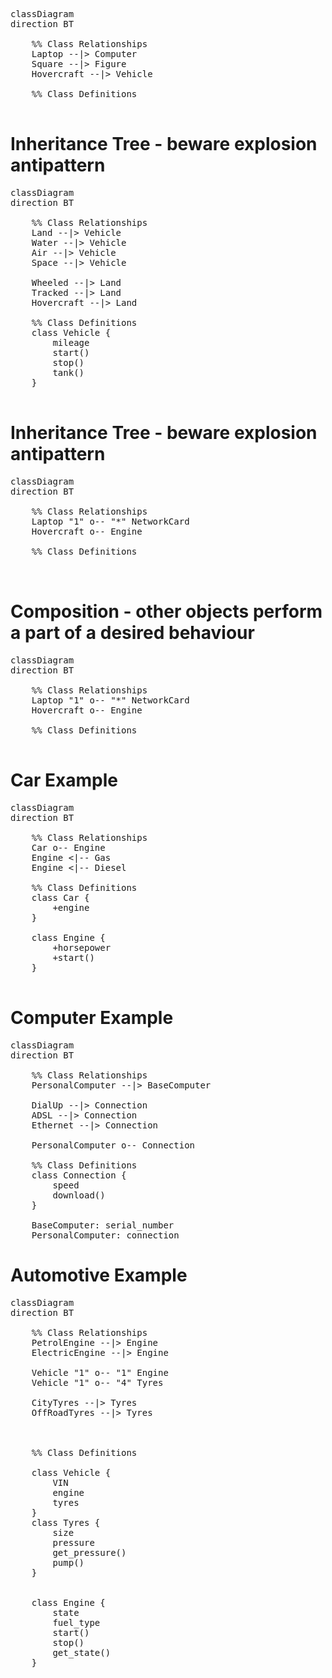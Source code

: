 <pre class='mermaid'>
classDiagram
direction BT

    %% Class Relationships
    Laptop --|> Computer
    Square --|> Figure
    Hovercraft --|> Vehicle

    %% Class Definitions

</pre>
# Inheritance Tree - beware explosion antipattern

<pre class='mermaid'>
classDiagram
direction BT

    %% Class Relationships
    Land --|> Vehicle
    Water --|> Vehicle
    Air --|> Vehicle
    Space --|> Vehicle

    Wheeled --|> Land
    Tracked --|> Land
    Hovercraft --|> Land

    %% Class Definitions
    class Vehicle {
        mileage
        start()
        stop()
        tank()
    }

</pre>

# Inheritance Tree - beware explosion antipattern

<pre class='mermaid'>
classDiagram
direction BT

    %% Class Relationships
    Laptop "1" o-- "*" NetworkCard
    Hovercraft o-- Engine

    %% Class Definitions


</pre>

# Composition - other objects perform a part of a desired behaviour

<pre class='mermaid'>
classDiagram
direction BT

    %% Class Relationships
    Laptop "1" o-- "*" NetworkCard
    Hovercraft o-- Engine

    %% Class Definitions

</pre>

# Car Example

<pre class='mermaid'>
classDiagram
direction BT

    %% Class Relationships
    Car o-- Engine
    Engine <|-- Gas
    Engine <|-- Diesel

    %% Class Definitions
    class Car {
        +engine
    }

    class Engine {
        +horsepower
        +start()
    }

</pre>

# Computer Example

<pre class='mermaid'>
classDiagram
direction BT

    %% Class Relationships
    PersonalComputer --|> BaseComputer

    DialUp --|> Connection
    ADSL --|> Connection
    Ethernet --|> Connection

    PersonalComputer o-- Connection

    %% Class Definitions
    class Connection {
        speed
        download()
    }
    
    BaseComputer: serial_number
    PersonalComputer: connection
</pre>

# Automotive Example

<pre class='mermaid'>
classDiagram
direction BT

    %% Class Relationships
    PetrolEngine --|> Engine
    ElectricEngine --|> Engine

    Vehicle "1" o-- "1" Engine
    Vehicle "1" o-- "4" Tyres

    CityTyres --|> Tyres
    OffRoadTyres --|> Tyres



    %% Class Definitions

    class Vehicle {
        VIN
        engine
        tyres
    }
    class Tyres {
        size
        pressure
        get_pressure()
        pump()
    }


    class Engine {
        state
        fuel_type
        start()
        stop()
        get_state()
    }
</pre>
